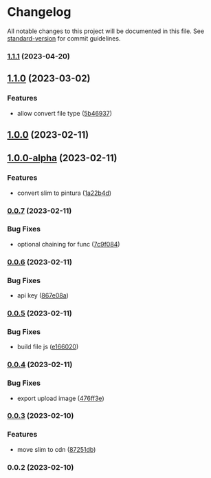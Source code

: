# Changelog

All notable changes to this project will be documented in this file. See [standard-version](https://github.com/conventional-changelog/standard-version) for commit guidelines.

### [1.1.1](https://github.com/vuthanhbayit/upload-image/compare/v1.1.0...v1.1.1) (2023-04-20)

## [1.1.0](https://github.com/vuthanhbayit/upload-image/compare/v1.0.0...v1.1.0) (2023-03-02)


### Features

* allow convert file type ([5b46937](https://github.com/vuthanhbayit/upload-image/commit/5b46937e34fa86aef0d0ea534a48aeca1ba261b9))

## [1.0.0](https://github.com/vuthanhbayit/upload-image/compare/v1.0.0-alpha...v1.0.0) (2023-02-11)

## [1.0.0-alpha](https://github.com/vuthanhbayit/upload-image/compare/v0.0.7...v1.0.0-alpha) (2023-02-11)


### Features

* convert slim to pintura ([1a22b4d](https://github.com/vuthanhbayit/upload-image/commit/1a22b4dc12c37ba732ec595b9fdfeb7aae26c770))

### [0.0.7](https://github.com/vuthanhbayit/upload-image/compare/v0.0.6...v0.0.7) (2023-02-11)


### Bug Fixes

* optional chaining for func ([7c9f084](https://github.com/vuthanhbayit/upload-image/commit/7c9f084e43dbb3a3d696c3117b9170c5f094fe6c))

### [0.0.6](https://github.com/vuthanhbayit/upload-image/compare/v0.0.5...v0.0.6) (2023-02-11)


### Bug Fixes

* api key ([867e08a](https://github.com/vuthanhbayit/upload-image/commit/867e08a052958bc33a1ef68d7fa592dcfbb7df78))

### [0.0.5](https://github.com/vuthanhbayit/upload-image/compare/v0.0.4...v0.0.5) (2023-02-11)


### Bug Fixes

* build file js ([e166020](https://github.com/vuthanhbayit/upload-image/commit/e166020b7f1dbcb7c29e86cdc1323cd7e4b0c0ad))

### [0.0.4](https://github.com/vuthanhbayit/upload-image/compare/v0.0.3...v0.0.4) (2023-02-11)


### Bug Fixes

* export upload image ([476ff3e](https://github.com/vuthanhbayit/upload-image/commit/476ff3e823e085e94d22791de36a1c08b5282971))

### [0.0.3](https://github.com/vuthanhbayit/upload-image/compare/v0.0.2...v0.0.3) (2023-02-10)


### Features

* move slim to cdn ([87251db](https://github.com/vuthanhbayit/upload-image/commit/87251db3275f5f4c2d942b0601146ab4398ff41c))

### 0.0.2 (2023-02-10)
